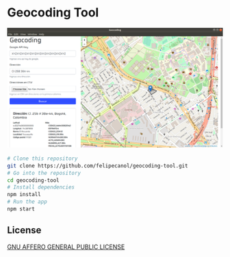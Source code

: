 # Geocoding Tool

<img src='https://raw.githubusercontent.com/felipecanol/geocoding-tool/master/demo.png' />

```bash
# Clone this repository
git clone https://github.com/felipecanol/geocoding-tool.git
# Go into the repository
cd geocoding-tool
# Install dependencies
npm install
# Run the app
npm start
```

## License

[GNU AFFERO GENERAL PUBLIC LICENSE](LICENSE.md)
